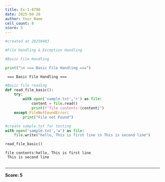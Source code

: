 ```yaml
---
title: Ex-1-8798
date: 2025-04-26
author: Your Name
cell_count: 8
score: 5
---
```


```python
#created at 20250403
```


```python
#File Handling & Exception Handling
```


```python
#Basic File Handling
```


```python
print("\n === Basic File Handling ===")
```

    
     === Basic File Handling ===



```python
#Basic file reading
def read_file_basic():
    try:
        with open('sample.txt','r') as file:
            content = file.read()
            print(f"file contents:{content}")
    except FileNotFoundError:
        print("File not Found")
```


```python
#create sample.txt for testing
with open('sample.txt','w') as file:
    file.write("hello, This is first line \n This is second line")
```


```python
read_file_basic()
```

    file contents:hello, This is first line 
     This is second line



```python

```


---
**Score: 5**
